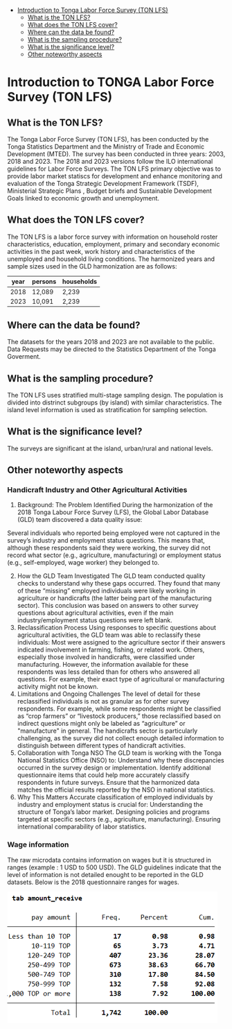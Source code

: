 
-   [Introduction to Tonga Labor Force Survey (TON
    LFS)](#introduction-to-Tunisia-labor-force-survey-tun-lfs)
    -   [What is the TON LFS?](#what-is-the-tun-lfs)
    -   [What does the TON LFS cover?](#what-does-the-tun-lfs-cover)
    -   [Where can the data be found?](#where-can-the-data-be-found)
    -   [What is the sampling
        procedure?](#what-is-the-sampling-procedure)
    -   [What is the significance
        level?](#what-is-the-significance-level)
    -   [Other noteworthy aspects](#other-noteworthy-aspects)

# Introduction to TONGA Labor Force Survey (TON LFS)

## What is the TON LFS?

The Tonga Labor Force Survey (TON LFS), has been conducted by the Tonga Statistics Department and the Ministry of Trade and Economic Development (MTED). The survey has been conducted in three years: 2003, 2018 and 2023. The 2018 and 2023 versions follow the ILO international guidelines for Labor Force Surveys. The TON LFS primary objective was to provide labor market statiscs for development and enhance monitoring and evaluation of the Tonga Strategic Development Framework (TSDF), Ministerial Strategic Plans , Budget briefs and Sustainable Development Goals linked to economic growth and unemployment.

## What does the TON LFS cover?
The TON LFS is a labor force survey with information on household roster characteristics, education, employment, primary and secondary economic activities in the past week, work history and characteristics of the unemployed and household living conditions. The harmonized years and sample sizes used in the GLD harmonization are as follows:

| year | persons | households |
|------|---------|------------|
| 2018 | 12,089  | 2,239     |
| 2023 | 10,091  | 2,239     |

## Where can the data be found?
The datasets for the years 2018 and 2023 are not available to the public. Data Requests may be directed to the Statistics Department of the Tonga Goverment. 

## What is the sampling procedure?
The TON LFS uses stratified multi-stage sampling design. The population is divided into distrinct subgroups (by island) with similar characteristics. The island level information is used as stratification for sampling selection.

## What is the significance level?

The surveys are significant at the island, urban/rural and national levels.  

## Other noteworthy aspects

### Handicraft Industry and Other Agricultural Activities

1. Background: The Problem Identified
During the harmonization of the 2018 Tonga Labour Force Survey (LFS), the Global Labor Database (GLD) team discovered a data quality issue:

Several individuals who reported being employed were not captured in the survey’s industry and employment status questions.
This means that, although these respondents said they were working, the survey did not record what sector (e.g., agriculture, manufacturing) or employment status (e.g., self-employed, wage worker) they belonged to.

2. How the GLD Team Investigated
The GLD team conducted quality checks to understand why these gaps occurred.
They found that many of these “missing” employed individuals were likely working in agriculture or handicrafts (the latter being part of the manufacturing sector).
This conclusion was based on answers to other survey questions about agricultural activities, even if the main industry/employment status questions were left blank.
3. Reclassification Process
Using responses to specific questions about agricultural activities, the GLD team was able to reclassify these individuals:
Most were assigned to the agriculture sector if their answers indicated involvement in farming, fishing, or related work.
Others, especially those involved in handicrafts, were classified under manufacturing.
However, the information available for these respondents was less detailed than for others who answered all questions. For example, their exact type of agricultural or manufacturing activity might not be known.
4. Limitations and Ongoing Challenges
The level of detail for these reclassified individuals is not as granular as for other survey respondents. For example, while some respondents might be classified as “crop farmers” or “livestock producers,” those reclassified based on indirect questions might only be labeled as “agriculture” or "manufacture" in general.
The handicrafts sector is particularly challenging, as the survey did not collect enough detailed information to distinguish between different types of handicraft activities.
5. Collaboration with Tonga NSO
The GLD team is working with the Tonga National Statistics Office (NSO) to:
Understand why these discrepancies occurred in the survey design or implementation.
Identify additional questionnaire items that could help more accurately classify respondents in future surveys.
Ensure that the harmonized data matches the official results reported by the NSO in national statistics.
6. Why This Matters
Accurate classification of employed individuals by industry and employment status is crucial for:
Understanding the structure of Tonga’s labor market.
Designing policies and programs targeted at specific sectors (e.g., agriculture, manufacturing).
Ensuring international comparability of labor statistics.
### Wage information
The raw microdata contains information on wages but it is structured in ranges (example : 1 USD to 500 USD). The GLD guidelines indicate that the level of information is not detailed enought to be reported in the GLD datasets. Below is the 2018 questionnaire ranges for wages. 

![git](<Support/B - Country Survey Details/TON/utilities/git_1.png>)







